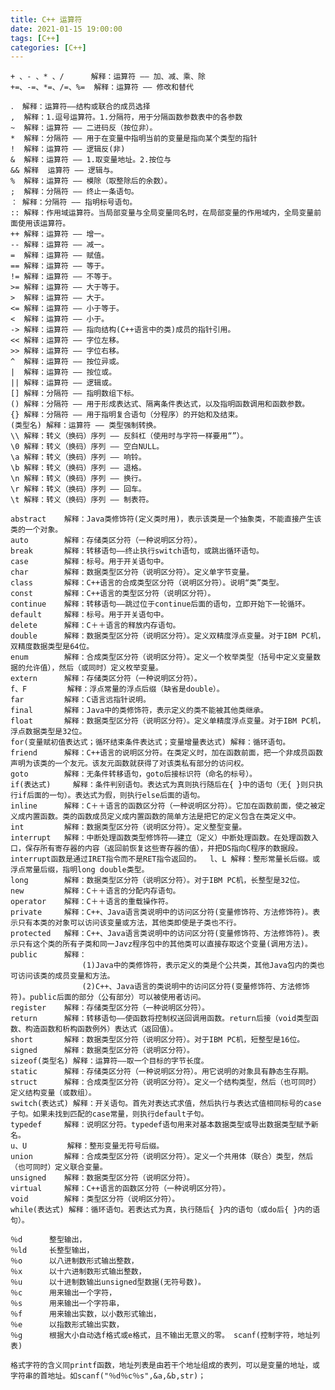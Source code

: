 ```yaml
---
title: C++ 运算符
date: 2021-01-15 19:00:00
tags: [C++]
categories: [C++]
---
```

    
	+ 、- 、* 、/ 		解释：运算符 —— 加、减、乘、除 
	+=、-=、*=、/=、%= 	解释：运算符 —— 修改和替代

<!-- more -->

	． 解释：运算符——结构或联合的成员选择  
	,  解释：1.逗号运算符。1.分隔符，用于分隔函数参数表中的各参数
	~  解释：运算符 —— 二进码反（按位非）。  
	*  解释：分隔符 —— 用于在变量中指明当前的变量是指向某个类型的指针  
	!  解释：运算符 —— 逻辑反(非)
	&  解释：运算符 —— 1.取变量地址。2.按位与  
	&& 解释  运算符 —— 逻辑与。  
	%  解释：运算符 —— 模除（取整除后的余数）。  
	;  解释：分隔符 —— 终止一条语句。  
	： 解释：分隔符 —— 指明标号语句。  
	:: 解释：作用域运算符。当局部变量与全局变量同名时，在局部变量的作用域内，全局变量前面使用该运算符。  
	++ 解释：运算符 —— 增一。  
	-- 解释：运算符 —— 减一。  
	=  解释：运算符 —— 赋值。 
	== 解释：运算符 —— 等于。  
	!= 解释：运算符 —— 不等于。  
	>= 解释：运算符 —— 大于等于。  
	>  解释：运算符 —— 大于。  
	<= 解释：运算符 —— 小于等于。  
	<  解释：运算符 —— 小于。  
	-> 解释：运算符 —— 指向结构(C++语言中的类)成员的指针引用。  
	<< 解释：运算符 —— 字位左移。  
	>> 解释：运算符 —— 字位右移。  
	^  解释：运算符 —— 按位异或。  
	|  解释：运算符 —— 按位或。  
	|| 解释：运算符 —— 逻辑或。  
	[] 解释：分隔符 —— 指明数组下标。  
	() 解释：分隔符 —— 用于形成表达式、隔离条件表达式，以及指明函数调用和函数参数。  
	{} 解释：分隔符 —— 用于指明复合语句（分程序）的开始和及结束。  
	(类型名) 解释：运算符 —— 类型强制转换。  
	\\ 解释：转义（换码）序列 —— 反斜杠（使用时与字符一样要用“”）。  
	\0 解释：转义（换码）序列 —— 空白NULL。  
	\a 解释：转义（换码）序列 —— 响铃。  
	\b 解释：转义（换码）序列 —— 退格。  
	\n 解释：转义（换码）序列 —— 换行。  
	\r 解释：转义（换码）序列 —— 回车。  
	\t 解释：转义（换码）序列 —— 制表符。  

<!--  -->
	
	abstract	解释：Java类修饰符(定义类时用)，表示该类是一个抽象类，不能直接产生该类的一个对象。 
	auto        解释：存储类区分符（一种说明区分符）。  
	break  		解释：转移语句——终止执行switch语句，或跳出循环语句。  
	case 		解释：标号。用于开关语句中。  
	char 		解释：数据类型区分符（说明区分符）。定义单字节变量。  
	class 		解释：C++语言的合成类型区分符（说明区分符）。说明“类”类型。  
	const 		解释：C++语言的类型区分符（说明区分符）。  
	continue 	解释：转移语句——跳过位于continue后面的语句，立即开始下一轮循环。  
	default 	解释：标号。用于开关语句中。  
	delete 		解释：C＋＋语言的释放内存语句。  
	double 		解释：数据类型区分符（说明区分符）。定义双精度浮点变量。对于IBM PC机，双精度数据类型是64位。  
	enum 		解释：合成类型区分符（说明区分符）。定义一个枚举类型（括号中定义变量数据的允许值），然后（或同时）定义枚举变量。  
	extern 		解释：存储类区分符（一种说明区分符）。  
	f、F			解释：浮点常量的浮点后缀（缺省是double）。  
	far 		解释：C语言远指针说明。  
	final 		解释：Java中的类修饰符，表示定义的类不能被其他类继承。 
	float 		解释：数据类型区分符（说明区分符）。定义单精度浮点变量。对于IBM PC机，浮点数据类型是32位。  
	for(变量赋初值表达式；循环结束条件表达式；变量增量表达式) 解释：循环语句。 
	friend 		解释：C++语言的说明区分符。在类定义时，加在函数前面，把一个非成员函数声明为该类的一个友元。该友元函数就获得了对该类私有部分的访问权。  
	goto 		解释：无条件转移语句，goto后接标识符（命名的标号）。  
	if(表达式) 	解释：条件判别语句。表达式为真则执行随后在{ }中的语句（无{ }则只执行if后面的一句）。表达式为假，则执行else后面的语句。  
	inline 		解释：C＋＋语言的函数区分符（一种说明区分符）。它加在函数前面，使之被定义成内置函数。类的函数成员定义成内置函数的简单方法是把它的定义包含在类定义中。  
	int 		解释：数据类型区分符（说明区分符）。定义整型变量。  
	interrupt 	解释：中断处理函数类型修饰符——建立（定义）中断处理函数。在处理函数入口，保存所有寄存器的内容（返回前恢复这些寄存器的值），并把DS指向C程序的数据段。interrupt函数是通过IRET指令而不是RET指令返回的。  l、L 解释：整形常量长后缀。或浮点常量后缀，指明long double类型。  
	long 		解释：数据类型区分符（说明区分符）。对于IBM PC机，长整型是32位。  
	new 		解释：C＋＋语言的分配内存语句。  
	operator 	解释：C＋＋语言的重载操作符。  
	private 	解释：C++、Java语言类说明中的访问区分符(变量修饰符、方法修饰符)。表示只有本类的对象可以访问该变量或方法，其他类即使是子类也不行。  
	protected 	解释：C++、Java语言类说明中的访问区分符(变量修饰符、方法修饰符)。表示只有这个类的所有子类和同一Javz程序包中的其他类可以直接存取这个变量(调用方法)。  
	public 		解释：
					(1)Java中的类修饰符，表示定义的类是个公共类，其他Java包内的类也可访问该类的成员变量和方法。
					(2)C++、Java语言的类说明中的访问区分符(变量修饰符、方法修饰符)。public后面的部分（公有部分）可以被使用者访问。  
	register 	解释：存储类型区分符（一种说明区分符）。  
	return 		解释：转移语句——使函数将控制权送回调用函数。return后接（void类型函数、构造函数和析构函数例外）表达式（返回值）。  
	short 		解释：数据类型区分符（说明区分符）。对于IBM PC机，短整型是16位。  
	signed 		解释：数据类型区分符（说明区分符）。  
	sizeof(类型名) 解释：运算符——取一个目标的字节长度。  
	static 		解释：存储类区分符（一种说明区分符）。用它说明的对象具有静态生存期。  
	struct 		解释：合成类型区分符（说明区分符）。定义一个结构类型，然后（也可同时）定义结构变量（或数组）。  
	switch(表达式) 解释：开关语句。首先对表达式求值，然后执行与表达式值相同标号的case子句。如果未找到匹配的case常量，则执行default子句。  
	typedef 	解释：说明区分符。typedef语句用来对基本数据类型或导出数据类型赋予新名。  
	u、U 		解释：整形变量无符号后缀。  
	union 		解释：合成类型区分符（说明区分符）。定义一个共用体（联合）类型，然后（也可同时）定义联合变量。  
	unsigned 	解释：数据类型区分符（说明区分符）。  
	virtual 	解释：C++语言的函数区分符（一种说明区分符）。  
	void 		解释：类型区分符（说明区分符）。  
	while(表达式) 解释：循环语句。若表达式为真，执行随后{ }内的语句（或do后{ }内的语句）。

<!--  -->
	
	％d		整型输出，
	％ld		长整型输出， 
	％o		以八进制数形式输出整数， 
	％x		以十六进制数形式输出整数， 
	％u		以十进制数输出unsigned型数据(无符号数)。 
	％c		用来输出一个字符， 
	％s		用来输出一个字符串， 
	％f		用来输出实数，以小数形式输出， 
	％e		以指数形式输出实数， 
	％g		根据大小自动选f格式或e格式，且不输出无意义的零。 scanf(控制字符，地址列表)
	
	格式字符的含义同printf函数，地址列表是由若干个地址组成的表列，可以是变量的地址，或字符串的首地址。如scanf("％d％c％s",&a,&b,str)； 

    
